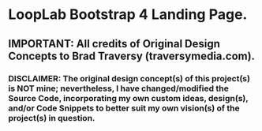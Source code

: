 # LoopLab Bootstrap 4 Landing Page.

## IMPORTANT: All credits of Original Design Concepts to Brad Traversy (traversymedia.com).

### DISCLAIMER: The original design concept(s) of this project(s) is NOT mine; nevertheless, I have changed/modified the Source Code, incorporating my own custom ideas, design(s), and/or Code Snippets to better suit my own vision(s) of the project(s) in question.
